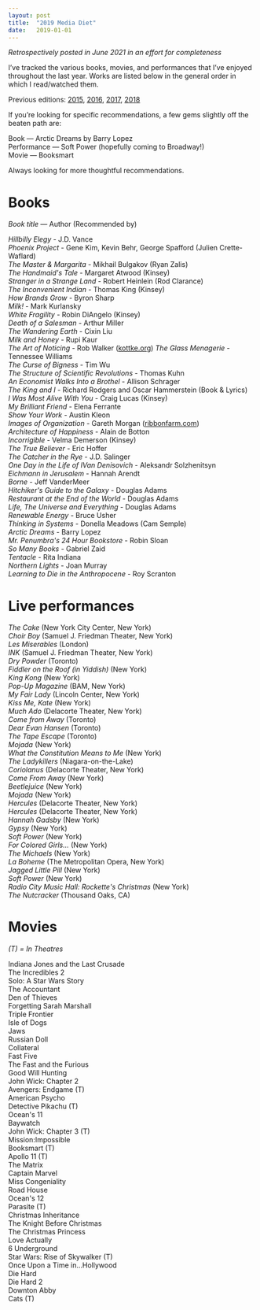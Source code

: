 ```yaml
---
layout: post
title:  "2019 Media Diet"
date:   2019-01-01
---
```


*Retrospectively posted in June 2021 in an effort for completeness*

I’ve tracked the various books, movies, and performances that I’ve enjoyed throughout the last year. Works are listed below in the general order in which I read/watched them.

Previous editions: [2015](https://smflem.github.io/2016/01/10/2015_media_diet.html), [2016](https://smflem.github.io/2017/01/08/2016_media_diet.html), [2017](https://smflem.github.io/2018/01/06/2017_media_diet.html), [2018](https://smflem.github.io/2019/01/20/2018_media_diet.html)

If you’re looking for specific recommendations, a few gems slightly off the beaten path are:

Book — Arctic Dreams by Barry Lopez <br>
Performance — Soft Power (hopefully coming to Broadway!) <br>
Movie — Booksmart <br>

Always looking for more thoughtful recommendations.

# **Books**
*Book title* — Author (Recommended by)

*Hillbilly Elegy* - J.D. Vance <br>
*Phoenix Project* - Gene Kim, Kevin Behr, George Spafford (Julien Crette-Waflard) <br>
*The Master & Margarita* - Mikhail Bulgakov (Ryan Zalis) <br>
*The Handmaid's Tale* - Margaret Atwood (Kinsey) <br>
*Stranger in a Strange Land* - Robert Heinlein (Rod Clarance) <br>
*The Inconvenient Indian* - Thomas King (Kinsey) <br>
*How Brands Grow* - Byron Sharp <br>
*Milk!* - Mark Kurlansky <br>
*White Fragility* - Robin DiAngelo (Kinsey) <br>
*Death of a Salesman* - Arthur Miller <br>
*The Wandering Earth* - Cixin Liu <br>
*Milk and Honey* - Rupi Kaur <br>
*The Art of Noticing* - Rob Walker ([kottke.org](https://kottke.org/19/01/the-art-of-noticing))
*The Glass Menagerie* - Tennessee Williams <br>
*The Curse of Bigness* - Tim Wu <br>
*The Structure of Scientific Revolutions* - Thomas Kuhn <br>
*An Economist Walks Into a Brothel* - Allison Schrager <br>
*The King and I* - Richard Rodgers and Oscar Hammerstein (Book & Lyrics) <br>
*I Was Most Alive With You* - Craig Lucas (Kinsey) <br>
*My Brilliant Friend* - Elena Ferrante <br>
*Show Your Work* - Austin Kleon <br>
*Images of Organization* - Gareth Morgan ([ribbonfarm.com](https://www.ribbonfarm.com/2010/07/13/the-eight-metaphors-of-organization/)) <br>
*Architecture of Happiness* - Alain de Botton <br>
*Incorrigible* - Velma Demerson (Kinsey) <br>
*The True Believer* - Eric Hoffer <br>
*The Catcher in the Rye* - J.D. Salinger <br>
*One Day in the Life of IVan Denisovich* - Aleksandr Solzhenitsyn <br>
*Eichmann in Jerusalem* - Hannah Arendt <br>
*Borne* - Jeff VanderMeer <br>
*Hitchiker's Guide to the Galaxy* - Douglas Adams <br>
*Restaurant at the End of the World* - Douglas Adams <br>
*Life, The Universe and Everything* - Douglas Adams <br>
*Renewable Energy* - Bruce Usher <br>
*Thinking in Systems* - Donella Meadows (Cam Semple) <br>
*Arctic Dreams* - Barry Lopez <br>
*Mr. Penumbra's 24 Hour Bookstore* - Robin Sloan <br>
*So Many Books* - Gabriel Zaid <br>
*Tentacle* - Rita Indiana <br>
*Northern Lights* - Joan Murray <br>
*Learning to Die in the Anthropocene* - Roy Scranton <br>


# **Live performances**

*The Cake* (New York City Center, New York) <br>
*Choir Boy* (Samuel J. Friedman Theater, New York) <br>
*Les Miserables* (London) <br>
*INK* (Samuel J. Friedman Theater, New York) <br>
*Dry Powder* (Toronto) <br>
*Fiddler on the Roof (in Yiddish)* (New York) <br>
*King Kong* (New York) <br>
*Pop-Up Magazine* (BAM, New York) <br>
*My Fair Lady* (Lincoln Center, New York) <br>
*Kiss Me, Kate* (New York) <br>
*Much Ado* (Delacorte Theater, New York) <br>
*Come from Away* (Toronto) <br>
*Dear Evan Hansen* (Toronto) <br>
*The Tape Escape* (Toronto) <br>
*Mojada* (New York) <br>
*What the Constitution Means to Me* (New York) <br>
*The Ladykillers* (Niagara-on-the-Lake) <br>
*Coriolanus* (Delacorte Theater, New York) <br>
*Come From Away* (New York) <br>
*Beetlejuice* (New York) <br>
*Mojada* (New York) <br>
*Hercules* (Delacorte Theater, New York) <br>
*Hercules* (Delacorte Theater, New York) <br>
*Hannah Gadsby* (New York) <br>
*Gypsy* (New York) <br>
*Soft Power* (New York) <br>
*For Colored Girls...* (New York) <br>
*The Michaels* (New York) <br>
*La Boheme* (The Metropolitan Opera, New York) <br>
*Jagged Little Pill* (New York) <br>
*Soft Power* (New York) <br>
*Radio City Music Hall: Rockette's Christmas* (New York) <br>
*The Nutcracker* (Thousand Oaks, CA) <br>

# **Movies**
*(T) = In Theatres*

Indiana Jones and the Last Crusade <br>
The Incredibles 2 <br>
Solo: A Star Wars Story <br>
The Accountant <br>
Den of Thieves <br>
Forgetting Sarah Marshall <br>
Triple Frontier <br>
Isle of Dogs <br>
Jaws <br>
Russian Doll <br>
Collateral <br>
Fast Five <br>
The Fast and the Furious <br>
Good Will Hunting <br>
John Wick: Chapter 2 <br>
Avengers: Endgame (T) <br>
American Psycho <br>
Detective Pikachu (T) <br>
Ocean's 11 <br>
Baywatch <br>
John Wick: Chapter 3 (T) <br>
Mission:Impossible <br>
Booksmart (T) <br>
Apollo 11 (T) <br>
The Matrix <br>
Captain Marvel <br>
Miss Congeniality <br>
Road House <br>
Ocean's 12 <br>
Parasite (T) <br>
Christmas Inheritance <br>
The Knight Before Christmas <br>
The Christmas Princess <br>
Love Actually <br>
6 Underground <br>
Star Wars: Rise of Skywalker (T) <br>
Once Upon a Time in...Hollywood <br>
Die Hard <br>
Die Hard 2 <br>
Downton Abby <br>
Cats (T) <br>
